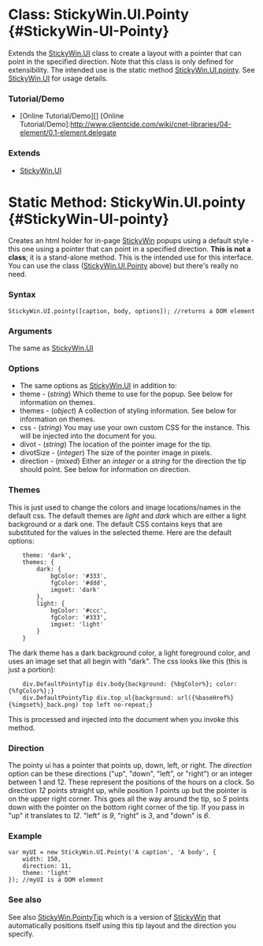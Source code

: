 Class: StickyWin.UI.Pointy {#StickyWin-UI-Pointy}
=================================================

Extends the [StickyWin.UI][] class to create a layout with a pointer that can point in the specified direction. Note that this class is only defined for extensibility. The intended use is the static method [StickyWin.UI.pointy][]. See [StickyWin.UI][] for usage details.

### Tutorial/Demo

* [Online Tutorial/Demo][]
[Online Tutorial/Demo]:http://www.clientcide.com/wiki/cnet-libraries/04-element/0.1-element.delegate

### Extends

* [StickyWin.UI][]

Static Method: StickyWin.UI.pointy {#StickyWin-UI-pointy}
=========================================================

Creates an html holder for in-page [StickyWin][] popups using a default style - this one using a pointer that can point in a specified direction. **This is not a class**; it is a stand-alone method. This is the intended use for this interface. You can use the class ([StickyWin.UI.Pointy][] above) but there's really no need.
	
### Syntax

	StickyWin.UI.pointy([caption, body, options]); //returns a DOM element

### Arguments

The same as [StickyWin.UI][]

### Options

* The same options as [StickyWin.UI][] in addition to:
* theme - (*string*) Which theme to use for the popup. See below for information on themes.
* themes - (*object*) A collection of styling information. See below for information on themes.
* css - (*string*) You may use your own custom CSS for the instance. This will be injected into the document for you.
* divot - (*string*) The location of the pointer image for the tip.
* divotSize - (*integer*) The size of the pointer image in pixels.
* direction - (*mixed*) Either an *integer* or a *string* for the direction the tip should point. See below for information on direction.

### Themes

This is just used to change the colors and image locations/names in the default css. The default themes are *light* and *dark* which are either a light background or a dark one. The default CSS contains keys that are substituted for the values in the selected theme. Here are the default options:

		theme: 'dark',
		themes: {
			dark: {
				bgColor: '#333',
				fgColor: '#ddd',
				imgset: 'dark'
			},
			light: {
				bgColor: '#ccc',
				fgColor: '#333',
				imgset: 'light'
			}
		}

The dark theme has a dark background color, a light foreground color, and uses an image set that all begin with "dark". The css looks like this (this is just a portion):

		div.DefaultPointyTip div.body{background: {%bgColor%}; color: {%fgColor%};}
		div.DefaultPointyTip div.top_ul{background: url({%baseHref%}{%imgset%}_back.png) top left no-repeat;}

This is processed and injected into the document when you invoke this method.

### Direction

The pointy ui has a pointer that points up, down, left, or right. The *direction* option can be these directions ("up", "down", "left", or "right") or an integer between 1 and 12. These represent the positions of the hours on a clock. So direction *12* points straight up, while position *1* points up but the pointer is on the upper right corner. This goes all the way around the tip, so *5* points down with the pointer on the bottom right corner of the tip. If you pass in "up" it translates to *12*. "left" is *9*, "right" is *3*, and "down" is *6*.

### Example

	var myUI = new StickyWin.UI.Pointy('A caption', 'A body', {
		width: 150,
		direction: 11,
		theme: 'light'
	}); //myUI is a DOM element

### See also

See also [StickyWin.PointyTip][] which is a version of [StickyWin][] that automatically positions itself using this tip layout and the direction you specify.

[StickyWin.UI]: http://clientcide.com/docs/UI/StickyWin.UI
[StickyWin.UI.pointy]: #StickyWin-UI-pointy
[StickyWin.PointyTip]: http://clientcide.com/docs/UI/StickyWin.PointyTip
[StickyWin]: http://clientcide.com/docs/UI/StickyWin